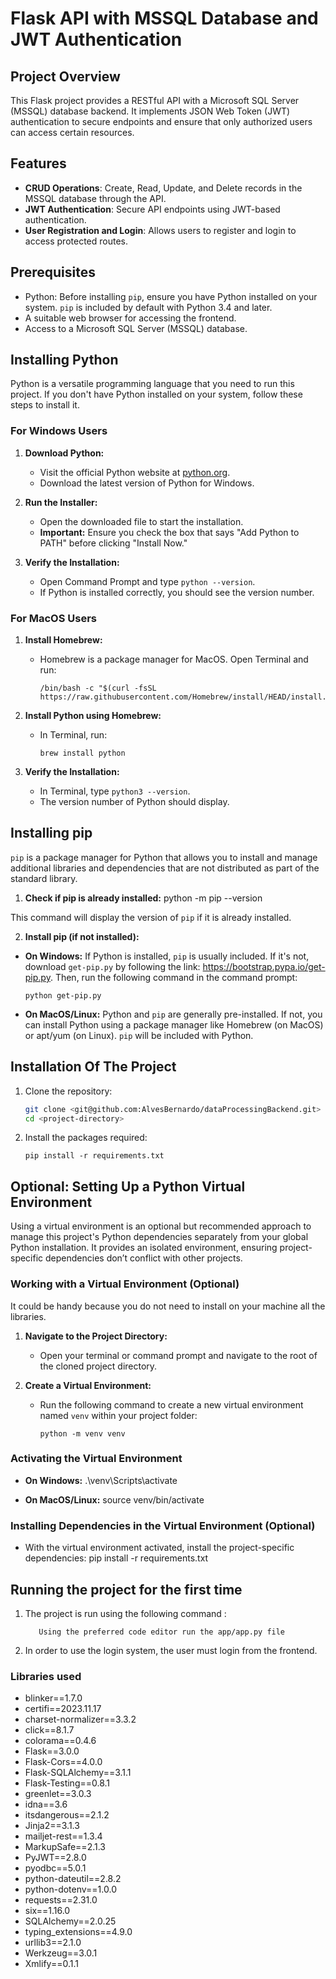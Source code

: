 # Flask API with MSSQL Database and JWT Authentication

## Project Overview

This Flask project provides a RESTful API with a Microsoft SQL Server (MSSQL) database backend. It implements JSON Web Token (JWT) authentication to secure endpoints and ensure that only authorized users can access certain resources.

## Features

- **CRUD Operations**: Create, Read, Update, and Delete records in the MSSQL database through the API.
- **JWT Authentication**: Secure API endpoints using JWT-based authentication.
- **User Registration and Login**: Allows users to register and login to access protected routes.

## Prerequisites

- Python: Before installing `pip`, ensure you have Python installed on your system. `pip` is included by default with Python 3.4 and later.
- A suitable web browser for accessing the frontend.
- Access to a Microsoft SQL Server (MSSQL) database.

## Installing Python

Python is a versatile programming language that you need to run this project. If you don't have Python installed on your system, follow these steps to install it.

### For Windows Users

1. **Download Python:**

   - Visit the official Python website at [python.org](https://www.python.org/downloads/).
   - Download the latest version of Python for Windows.

2. **Run the Installer:**

   - Open the downloaded file to start the installation.
   - **Important:** Ensure you check the box that says "Add Python to PATH" before clicking "Install Now."

3. **Verify the Installation:**
   - Open Command Prompt and type `python --version`.
   - If Python is installed correctly, you should see the version number.

### For MacOS Users

1. **Install Homebrew:**

   - Homebrew is a package manager for MacOS. Open Terminal and run:
     ```
     /bin/bash -c "$(curl -fsSL https://raw.githubusercontent.com/Homebrew/install/HEAD/install.sh)"
     ```

2. **Install Python using Homebrew:**

   - In Terminal, run:
     ```
     brew install python
     ```

3. **Verify the Installation:**
   - In Terminal, type `python3 --version`.
   - The version number of Python should display.

## Installing pip

`pip` is a package manager for Python that allows you to install and manage additional libraries and dependencies that are not distributed as part of the standard library.

1. **Check if pip is already installed:**
   python -m pip --version

This command will display the version of `pip` if it is already installed.

2. **Install pip (if not installed):**

- **On Windows:**
  If Python is installed, `pip` is usually included. If it's not, download `get-pip.py` by following the link: https://bootstrap.pypa.io/get-pip.py. Then, run the following command in the command prompt:

  ```
  python get-pip.py
  ```

- **On MacOS/Linux:**
  Python and `pip` are generally pre-installed. If not, you can install Python using a package manager like Homebrew (on MacOS) or apt/yum (on Linux). `pip` will be included with Python.

## Installation Of The Project

1. Clone the repository:

   ```bash
   git clone <git@github.com:AlvesBernardo/dataProcessingBackend.git>
   cd <project-directory>
   ```

2. Install the packages required:
   ```
   pip install -r requirements.txt
   ```

## Optional: Setting Up a Python Virtual Environment

Using a virtual environment is an optional but recommended approach to manage this project's Python dependencies separately from your global Python installation. It provides an isolated environment, ensuring project-specific dependencies don’t conflict with other projects.

### Working with a Virtual Environment (Optional)

It could be handy because you do not need to install on your machine all the libraries.

1. **Navigate to the Project Directory:**

   - Open your terminal or command prompt and navigate to the root of the cloned project directory.

2. **Create a Virtual Environment:**
   - Run the following command to create a new virtual environment named `venv` within your project folder:
     ```
     python -m venv venv
     ```

### Activating the Virtual Environment

- **On Windows:**
  .\venv\Scripts\activate

- **On MacOS/Linux:**
  source venv/bin/activate

### Installing Dependencies in the Virtual Environment (Optional)

- With the virtual environment activated, install the project-specific dependencies:
  pip install -r requirements.txt

## Running the project for the first time

1. The project is run using the following command :

   ```
      Using the preferred code editor run the app/app.py file

   ```

2. In order to use the login system, the user must login from the frontend.

### Libraries used

- blinker==1.7.0
- certifi==2023.11.17
- charset-normalizer==3.3.2
- click==8.1.7
- colorama==0.4.6
- Flask==3.0.0
- Flask-Cors==4.0.0
- Flask-SQLAlchemy==3.1.1
- Flask-Testing==0.8.1
- greenlet==3.0.3
- idna==3.6
- itsdangerous==2.1.2
- Jinja2==3.1.3
- mailjet-rest==1.3.4
- MarkupSafe==2.1.3
- PyJWT==2.8.0
- pyodbc==5.0.1
- python-dateutil==2.8.2
- python-dotenv==1.0.0
- requests==2.31.0
- six==1.16.0
- SQLAlchemy==2.0.25
- typing_extensions==4.9.0
- urllib3==2.1.0
- Werkzeug==3.0.1
- Xmlify==0.1.1

